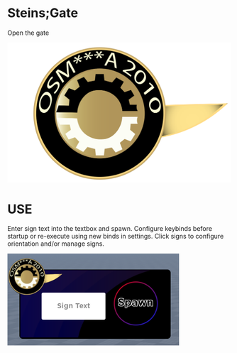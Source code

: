 # Steins;Gate
Open the gate


![Steins;Gate](https://github.com/Ozzy-P/Steins-Gate/blob/main/SGV.png?raw=true)

# USE
Enter sign text into the textbox and spawn. Configure keybinds before startup or re-execute using new binds in settings.
Click signs to configure orientation and/or manage signs.


![Steins;Gate Sample](https://github.com/Ozzy-P/Steins-Gate/blob/main/Sample.png?raw=true)
